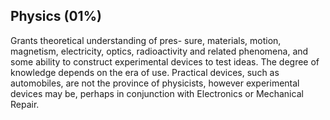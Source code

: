 ## Physics (01%)
Grants theoretical understanding of pres- sure, materials, motion, magnetism, electricity, optics, radioactivity and related phenomena, and some ability to construct experimental devices to test ideas. The degree of knowledge depends on the era of use. Practical devices, such as automobiles, are not the province of physicists, however experimental devices may be, perhaps in conjunction with Electronics or Mechanical Repair.